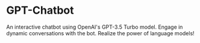 # GPT-Chatbot
An interactive chatbot using OpenAI's GPT-3.5 Turbo model. Engage in dynamic conversations with the bot. Realize the power of language models!
